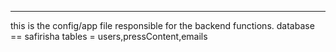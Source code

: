 -----------------------------------------
this is the config/app file  responsible for the backend functions.
database == safirisha
tables = users,pressContent,emails

